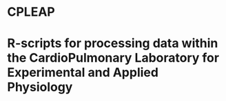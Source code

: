 # CPLEAP
# R-scripts for processing data within the CardioPulmonary Laboratory for Experimental and Applied Physiology
